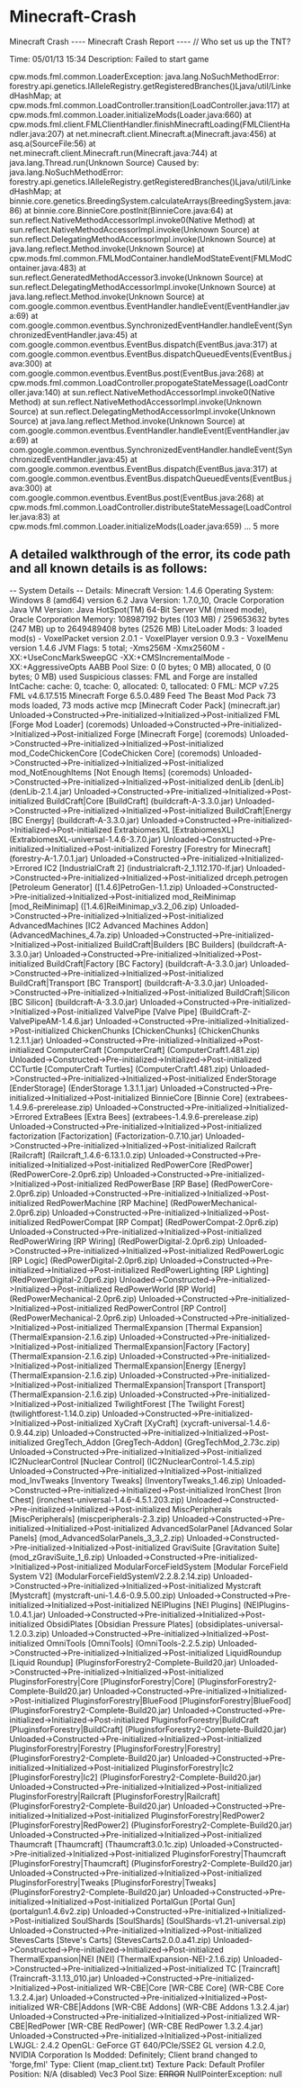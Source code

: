 Minecraft-Crash
===============

Minecraft Crash
---- Minecraft Crash Report ----
// Who set us up the TNT?

Time: 05/01/13 15:34
Description: Failed to start game

cpw.mods.fml.common.LoaderException: java.lang.NoSuchMethodError: forestry.api.genetics.IAlleleRegistry.getRegisteredBranches()Ljava/util/LinkedHashMap;
  at cpw.mods.fml.common.LoadController.transition(LoadController.java:117)
	at cpw.mods.fml.common.Loader.initializeMods(Loader.java:660)
	at cpw.mods.fml.client.FMLClientHandler.finishMinecraftLoading(FMLClientHandler.java:207)
	at net.minecraft.client.Minecraft.a(Minecraft.java:456)
	at asq.a(SourceFile:56)
	at net.minecraft.client.Minecraft.run(Minecraft.java:744)
	at java.lang.Thread.run(Unknown Source)
Caused by: java.lang.NoSuchMethodError: forestry.api.genetics.IAlleleRegistry.getRegisteredBranches()Ljava/util/LinkedHashMap;
	at binnie.core.genetics.BreedingSystem.calculateArrays(BreedingSystem.java:86)
	at binnie.core.BinnieCore.postInit(BinnieCore.java:64)
	at sun.reflect.NativeMethodAccessorImpl.invoke0(Native Method)
	at sun.reflect.NativeMethodAccessorImpl.invoke(Unknown Source)
	at sun.reflect.DelegatingMethodAccessorImpl.invoke(Unknown Source)
	at java.lang.reflect.Method.invoke(Unknown Source)
	at cpw.mods.fml.common.FMLModContainer.handleModStateEvent(FMLModContainer.java:483)
	at sun.reflect.GeneratedMethodAccessor3.invoke(Unknown Source)
	at sun.reflect.DelegatingMethodAccessorImpl.invoke(Unknown Source)
	at java.lang.reflect.Method.invoke(Unknown Source)
	at com.google.common.eventbus.EventHandler.handleEvent(EventHandler.java:69)
	at com.google.common.eventbus.SynchronizedEventHandler.handleEvent(SynchronizedEventHandler.java:45)
	at com.google.common.eventbus.EventBus.dispatch(EventBus.java:317)
	at com.google.common.eventbus.EventBus.dispatchQueuedEvents(EventBus.java:300)
	at com.google.common.eventbus.EventBus.post(EventBus.java:268)
	at cpw.mods.fml.common.LoadController.propogateStateMessage(LoadController.java:140)
	at sun.reflect.NativeMethodAccessorImpl.invoke0(Native Method)
	at sun.reflect.NativeMethodAccessorImpl.invoke(Unknown Source)
	at sun.reflect.DelegatingMethodAccessorImpl.invoke(Unknown Source)
	at java.lang.reflect.Method.invoke(Unknown Source)
	at com.google.common.eventbus.EventHandler.handleEvent(EventHandler.java:69)
	at com.google.common.eventbus.SynchronizedEventHandler.handleEvent(SynchronizedEventHandler.java:45)
	at com.google.common.eventbus.EventBus.dispatch(EventBus.java:317)
	at com.google.common.eventbus.EventBus.dispatchQueuedEvents(EventBus.java:300)
	at com.google.common.eventbus.EventBus.post(EventBus.java:268)
	at cpw.mods.fml.common.LoadController.distributeStateMessage(LoadController.java:83)
	at cpw.mods.fml.common.Loader.initializeMods(Loader.java:659)
	... 5 more


A detailed walkthrough of the error, its code path and all known details is as follows:
---------------------------------------------------------------------------------------

-- System Details --
Details:
	Minecraft Version: 1.4.6
	Operating System: Windows 8 (amd64) version 6.2
	Java Version: 1.7.0_10, Oracle Corporation
	Java VM Version: Java HotSpot(TM) 64-Bit Server VM (mixed mode), Oracle Corporation
	Memory: 108987192 bytes (103 MB) / 259653632 bytes (247 MB) up to 2649489408 bytes (2526 MB)
	LiteLoader Mods: 3 loaded mod(s)
          - VoxelPacket version 2.0.1
          - VoxelPlayer version 0.9.3
          - VoxelMenu version 1.4.6
	JVM Flags: 5 total; -Xms256M -Xmx2560M -XX:+UseConcMarkSweepGC -XX:+CMSIncrementalMode -XX:+AggressiveOpts
	AABB Pool Size: 0 (0 bytes; 0 MB) allocated, 0 (0 bytes; 0 MB) used
	Suspicious classes: FML and Forge are installed
	IntCache: cache: 0, tcache: 0, allocated: 0, tallocated: 0
	FML: MCP v7.25 FML v4.6.17.515 Minecraft Forge 6.5.0.489 Feed The Beast Mod Pack 73 mods loaded, 73 mods active
	mcp [Minecraft Coder Pack] (minecraft.jar) Unloaded->Constructed->Pre-initialized->Initialized->Post-initialized
	FML [Forge Mod Loader] (coremods) Unloaded->Constructed->Pre-initialized->Initialized->Post-initialized
	Forge [Minecraft Forge] (coremods) Unloaded->Constructed->Pre-initialized->Initialized->Post-initialized
	mod_CodeChickenCore [CodeChicken Core] (coremods) Unloaded->Constructed->Pre-initialized->Initialized->Post-initialized
	mod_NotEnoughItems [Not Enough Items] (coremods) Unloaded->Constructed->Pre-initialized->Initialized->Post-initialized
	denLib [denLib] (denLib-2.1.4.jar) Unloaded->Constructed->Pre-initialized->Initialized->Post-initialized
	BuildCraft|Core [BuildCraft] (buildcraft-A-3.3.0.jar) Unloaded->Constructed->Pre-initialized->Initialized->Post-initialized
	BuildCraft|Energy [BC Energy] (buildcraft-A-3.3.0.jar) Unloaded->Constructed->Pre-initialized->Initialized->Post-initialized
	ExtrabiomesXL [ExtrabiomesXL] (ExtrabiomesXL-universal-1.4.6-3.7.0.jar) Unloaded->Constructed->Pre-initialized->Initialized->Post-initialized
	Forestry [Forestry for Minecraft] (forestry-A-1.7.0.1.jar) Unloaded->Constructed->Pre-initialized->Initialized->Errored
	IC2 [IndustrialCraft 2] (industrialcraft-2_1.112.170-lf.jar) Unloaded->Constructed->Pre-initialized->Initialized->Post-initialized
	drceph.petrogen [Petroleum Generator] ([1.4.6]PetroGen-1.1.zip) Unloaded->Constructed->Pre-initialized->Initialized->Post-initialized
	mod_ReiMinimap [mod_ReiMinimap] ([1.4.6]ReiMinimap_v3.2_06.zip) Unloaded->Constructed->Pre-initialized->Initialized->Post-initialized
	AdvancedMachines [IC2 Advanced Machines Addon] (AdvancedMachines_4.7a.zip) Unloaded->Constructed->Pre-initialized->Initialized->Post-initialized
	BuildCraft|Builders [BC Builders] (buildcraft-A-3.3.0.jar) Unloaded->Constructed->Pre-initialized->Initialized->Post-initialized
	BuildCraft|Factory [BC Factory] (buildcraft-A-3.3.0.jar) Unloaded->Constructed->Pre-initialized->Initialized->Post-initialized
	BuildCraft|Transport [BC Transport] (buildcraft-A-3.3.0.jar) Unloaded->Constructed->Pre-initialized->Initialized->Post-initialized
	BuildCraft|Silicon [BC Silicon] (buildcraft-A-3.3.0.jar) Unloaded->Constructed->Pre-initialized->Initialized->Post-initialized
	ValvePipe [Valve Pipe] (BuildCraft-Z-ValvePipeAM-1.4.6.jar) Unloaded->Constructed->Pre-initialized->Initialized->Post-initialized
	ChickenChunks [ChickenChunks] (ChickenChunks 1.2.1.1.jar) Unloaded->Constructed->Pre-initialized->Initialized->Post-initialized
	ComputerCraft [ComputerCraft] (ComputerCraft1.481.zip) Unloaded->Constructed->Pre-initialized->Initialized->Post-initialized
	CCTurtle [ComputerCraft Turtles] (ComputerCraft1.481.zip) Unloaded->Constructed->Pre-initialized->Initialized->Post-initialized
	EnderStorage [EnderStorage] (EnderStorage 1.3.1.1.jar) Unloaded->Constructed->Pre-initialized->Initialized->Post-initialized
	BinnieCore [Binnie Core] (extrabees-1.4.9.6-prerelease.zip) Unloaded->Constructed->Pre-initialized->Initialized->Errored
	ExtraBees [Extra Bees] (extrabees-1.4.9.6-prerelease.zip) Unloaded->Constructed->Pre-initialized->Initialized->Post-initialized
	factorization [Factorization] (Factorization-0.7.10.jar) Unloaded->Constructed->Pre-initialized->Initialized->Post-initialized
	Railcraft [Railcraft] (Railcraft_1.4.6-6.13.1.0.zip) Unloaded->Constructed->Pre-initialized->Initialized->Post-initialized
	RedPowerCore [RedPower] (RedPowerCore-2.0pr6.zip) Unloaded->Constructed->Pre-initialized->Initialized->Post-initialized
	RedPowerBase [RP Base] (RedPowerCore-2.0pr6.zip) Unloaded->Constructed->Pre-initialized->Initialized->Post-initialized
	RedPowerMachine [RP Machine] (RedPowerMechanical-2.0pr6.zip) Unloaded->Constructed->Pre-initialized->Initialized->Post-initialized
	RedPowerCompat [RP Compat] (RedPowerCompat-2.0pr6.zip) Unloaded->Constructed->Pre-initialized->Initialized->Post-initialized
	RedPowerWiring [RP Wiring] (RedPowerDigital-2.0pr6.zip) Unloaded->Constructed->Pre-initialized->Initialized->Post-initialized
	RedPowerLogic [RP Logic] (RedPowerDigital-2.0pr6.zip) Unloaded->Constructed->Pre-initialized->Initialized->Post-initialized
	RedPowerLighting [RP Lighting] (RedPowerDigital-2.0pr6.zip) Unloaded->Constructed->Pre-initialized->Initialized->Post-initialized
	RedPowerWorld [RP World] (RedPowerMechanical-2.0pr6.zip) Unloaded->Constructed->Pre-initialized->Initialized->Post-initialized
	RedPowerControl [RP Control] (RedPowerMechanical-2.0pr6.zip) Unloaded->Constructed->Pre-initialized->Initialized->Post-initialized
	ThermalExpansion [Thermal Expansion] (ThermalExpansion-2.1.6.zip) Unloaded->Constructed->Pre-initialized->Initialized->Post-initialized
	ThermalExpansion|Factory [Factory] (ThermalExpansion-2.1.6.zip) Unloaded->Constructed->Pre-initialized->Initialized->Post-initialized
	ThermalExpansion|Energy [Energy] (ThermalExpansion-2.1.6.zip) Unloaded->Constructed->Pre-initialized->Initialized->Post-initialized
	ThermalExpansion|Transport [Transport] (ThermalExpansion-2.1.6.zip) Unloaded->Constructed->Pre-initialized->Initialized->Post-initialized
	TwilightForest [The Twilight Forest] (twilightforest-1.14.0.zip) Unloaded->Constructed->Pre-initialized->Initialized->Post-initialized
	XyCraft [XyCraft] (xycraft-universal-1.4.6-0.9.44.zip) Unloaded->Constructed->Pre-initialized->Initialized->Post-initialized
	GregTech_Addon [GregTech-Addon] (GregTechMod_2.73c.zip) Unloaded->Constructed->Pre-initialized->Initialized->Post-initialized
	IC2NuclearControl [Nuclear Control] (IC2NuclearControl-1.4.5.zip) Unloaded->Constructed->Pre-initialized->Initialized->Post-initialized
	mod_InvTweaks [Inventory Tweaks] (InventoryTweaks_1.46.zip) Unloaded->Constructed->Pre-initialized->Initialized->Post-initialized
	IronChest [Iron Chest] (ironchest-universal-1.4.6-4.5.1.203.zip) Unloaded->Constructed->Pre-initialized->Initialized->Post-initialized
	MiscPeripherals [MiscPeripherals] (miscperipherals-2.3.zip) Unloaded->Constructed->Pre-initialized->Initialized->Post-initialized
	AdvancedSolarPanel [Advanced Solar Panels] (mod_AdvancedSolarPanels_3_3_2.zip) Unloaded->Constructed->Pre-initialized->Initialized->Post-initialized
	GraviSuite [Gravitation Suite] (mod_zGraviSuite_1_6.zip) Unloaded->Constructed->Pre-initialized->Initialized->Post-initialized
	ModularForceFieldSystem [Modular ForceField System V2] (ModularForceFieldSystemV2.2.8.2.14.zip) Unloaded->Constructed->Pre-initialized->Initialized->Post-initialized
	Mystcraft [Mystcraft] (mystcraft-uni-1.4.6-0.9.5.00.zip) Unloaded->Constructed->Pre-initialized->Initialized->Post-initialized
	NEIPlugins [NEI Plugins] (NEIPlugins-1.0.4.1.jar) Unloaded->Constructed->Pre-initialized->Initialized->Post-initialized
	ObsidiPlates [Obsidian Pressure Plates] (obsidiplates-universal-1.2.0.3.zip) Unloaded->Constructed->Pre-initialized->Initialized->Post-initialized
	OmniTools [OmniTools] (OmniTools-2.2.5.zip) Unloaded->Constructed->Pre-initialized->Initialized->Post-initialized
	LiquidRoundup [Liquid Roundup] (PluginsforForestry2-Complete-Build20.jar) Unloaded->Constructed->Pre-initialized->Initialized->Post-initialized
	PluginsforForestry|Core [PluginsforForestry|Core] (PluginsforForestry2-Complete-Build20.jar) Unloaded->Constructed->Pre-initialized->Initialized->Post-initialized
	PluginsforForestry|BlueFood [PluginsforForestry|BlueFood] (PluginsforForestry2-Complete-Build20.jar) Unloaded->Constructed->Pre-initialized->Initialized->Post-initialized
	PluginsforForestry|BuildCraft [PluginsforForestry|BuildCraft] (PluginsforForestry2-Complete-Build20.jar) Unloaded->Constructed->Pre-initialized->Initialized->Post-initialized
	PluginsforForestry|Forestry [PluginsforForestry|Forestry] (PluginsforForestry2-Complete-Build20.jar) Unloaded->Constructed->Pre-initialized->Initialized->Post-initialized
	PluginsforForestry|Ic2 [PluginsforForestry|Ic2] (PluginsforForestry2-Complete-Build20.jar) Unloaded->Constructed->Pre-initialized->Initialized->Post-initialized
	PluginsforForestry|Railcraft [PluginsforForestry|Railcraft] (PluginsforForestry2-Complete-Build20.jar) Unloaded->Constructed->Pre-initialized->Initialized->Post-initialized
	PluginsforForestry|RedPower2 [PluginsforForestry|RedPower2] (PluginsforForestry2-Complete-Build20.jar) Unloaded->Constructed->Pre-initialized->Initialized->Post-initialized
	Thaumcraft [Thaumcraft] (Thaumcraft3.0.1c.zip) Unloaded->Constructed->Pre-initialized->Initialized->Post-initialized
	PluginsforForestry|Thaumcraft [PluginsforForestry|Thaumcraft] (PluginsforForestry2-Complete-Build20.jar) Unloaded->Constructed->Pre-initialized->Initialized->Post-initialized
	PluginsforForestry|Tweaks [PluginsforForestry|Tweaks] (PluginsforForestry2-Complete-Build20.jar) Unloaded->Constructed->Pre-initialized->Initialized->Post-initialized
	PortalGun [Portal Gun] (portalgun1.4.6v2.zip) Unloaded->Constructed->Pre-initialized->Initialized->Post-initialized
	SoulShards [SoulShards] (SoulShards-v1.21-universal.zip) Unloaded->Constructed->Pre-initialized->Initialized->Post-initialized
	StevesCarts [Steve's Carts] (StevesCarts2.0.0.a41.zip) Unloaded->Constructed->Pre-initialized->Initialized->Post-initialized
	ThermalExpansion|NEI [NEI] (ThermalExpansion-NEI-2.1.6.zip) Unloaded->Constructed->Pre-initialized->Initialized->Post-initialized
	TC [Traincraft] (Traincraft-3.1.13_010.jar) Unloaded->Constructed->Pre-initialized->Initialized->Post-initialized
	WR-CBE|Core [WR-CBE Core] (WR-CBE Core 1.3.2.4.jar) Unloaded->Constructed->Pre-initialized->Initialized->Post-initialized
	WR-CBE|Addons [WR-CBE Addons] (WR-CBE Addons 1.3.2.4.jar) Unloaded->Constructed->Pre-initialized->Initialized->Post-initialized
	WR-CBE|RedPower [WR-CBE RedPower] (WR-CBE RedPower 1.3.2.4.jar) Unloaded->Constructed->Pre-initialized->Initialized->Post-initialized
	LWJGL: 2.4.2
	OpenGL: GeForce GT 640/PCIe/SSE2 GL version 4.2.0, NVIDIA Corporation
	Is Modded: Definitely; Client brand changed to 'forge,fml'
	Type: Client (map_client.txt)
	Texture Pack: Default
	Profiler Position: N/A (disabled)
	Vec3 Pool Size: ~~ERROR~~ NullPointerException: null
